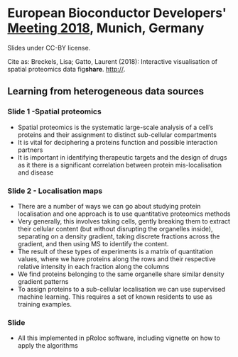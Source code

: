 # European Bioconductor Developers' [Meeting 2018](https://bioconductor.github.io/EuroBioc2018/), Munich, Germany

Slides under CC-BY license.

Cite as: Breckels, Lisa; Gatto, Laurent (2018): Interactive visualisation of spatial proteomics data
fig**share**.
[http://](http://).


## Learning from heterogeneous data sources

### Slide 1 -Spatial proteomics
*	Spatial proteomics is the systematic large-scale analysis of a cell’s proteins and their assignment to distinct sub-cellular compartments  
*	It is vital for deciphering a proteins function and possible interaction partners
*	It is important in identifying therapeutic targets and the design of drugs as it there is a significant correlation between protein mis-localisation and disease

### Slide 2 - Localisation maps
*	There are a number of ways we can go about studying protein localisation and one approach is to use quantitative proteomics methods
*	Very generally, this involves taking cells, gently breaking them to extract their cellular content (but without disrupting the organelles inside), separating on a density gradient, taking discrete fractions across the gradient, and then using MS to identify the content. 
*	The result of these types of experiments is a matrix of quantitation values, where we have proteins along the rows and their respective relative intensity in each fraction along the columns
*	We find proteins belonging to the same organelle share similar density gradient patterns
*	To assign proteins to a sub-cellular localisation we can use supervised machine learning. This requires a set of known residents to use as training examples.

### Slide 
*	All this implemented in pRoloc software, including vignette on how to apply the algorithms

